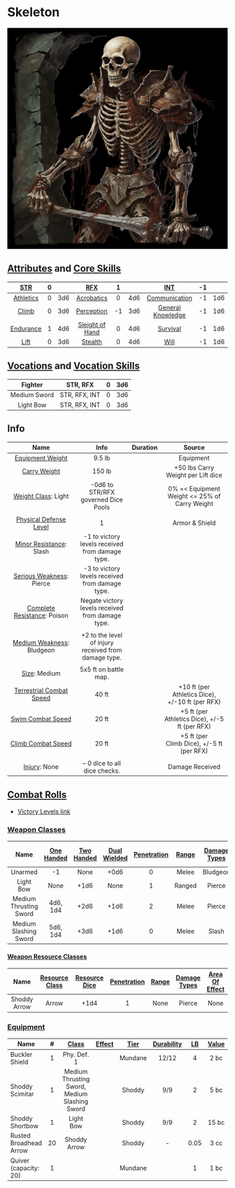 # Skeleton

![img](./Skeleton.png)

## [Attributes](./../../../../../CoreRules/GeneralRules/Attributes.md) and [Core Skills](./../../../../../CoreRules/GeneralRules/CoreSkills.md)

|  [STR](./../../../../../CoreRules/GeneralRules/Attributes.md#strength-str)  | 0 |    |         [RFX](./../../../../../CoreRules/GeneralRules/Attributes.md#reflex-rfx)         | 1 |    |        [INT](./../../../../../CoreRules/GeneralRules/Attributes.md#intelligence-int)        | -1 |    |
| :-----------------------------------------------------------------------: | :-: | :-: | :-----------------------------------------------------------------------------------: | :-: | :-: | :---------------------------------------------------------------------------------------: | :-: | :-: |
| [Athletics](./../../../../../CoreRules/GeneralRules/CoreSkills.md#athletics) | 0 | 3d6 |      [Acrobatics](./../../../../../CoreRules/GeneralRules/CoreSkills.md#acrobatics)      | 0 | 4d6 |     [Communication](./../../../../../CoreRules/GeneralRules/CoreSkills.md#communication)     | -1 | 1d6 |
|     [Climb](./../../../../../CoreRules/GeneralRules/CoreSkills.md#climb)     | 0 | 3d6 |      [Perception](./../../../../../CoreRules/GeneralRules/CoreSkills.md#perception)      | -1 | 3d6 | [General Knowledge](./../../../../../CoreRules/GeneralRules/CoreSkills.md#general-knowledge) | -1 | 1d6 |
| [Endurance](./../../../../../CoreRules/GeneralRules/CoreSkills.md#endurance) | 1 | 4d6 | [Sleight of Hand](./../../../../../CoreRules/GeneralRules/CoreSkills.md#sleight-of-hand) | 0 | 4d6 |          [Survival](./../../../../../CoreRules/GeneralRules/CoreSkills.md#survival)          | -1 | 1d6 |
|      [Lift](./../../../../../CoreRules/GeneralRules/CoreSkills.md#lift)      | 0 | 3d6 |         [Stealth](./../../../../../CoreRules/GeneralRules/CoreSkills.md#stealth)         | 0 | 4d6 |              [Will](./../../../../../CoreRules/GeneralRules/CoreSkills.md#will)              | -1 | 1d6 |

## [Vocations](./../../../../../CoreRules/GeneralRules/Vocations.md) and [Vocation Skills](./../../../../../CoreRules/GeneralRules/Vocations.md#vocation-skills)

|   Fighter   |   STR, RFX   | 0 | 3d6 |
| :----------: | :-----------: | :-: | :-: |
| Medium Sword | STR, RFX, INT | 0 | 3d6 |
|  Light Bow  | STR, RFX, INT | 0 | 3d6 |

## Info

|                                                  Name                                                  |                          Info                          | Duration |                      Source                      |
| :-----------------------------------------------------------------------------------------------------: | :-----------------------------------------------------: | :------: | :----------------------------------------------: |
|           [Equipment Weight](./../../../../../CoreRules/AdvancedRules/CarryWeight.md#equipment)           |                         9.5 lb                         |          |                    Equipment                    |
|            [Carry Weight](./../../../../../CoreRules/AdvancedRules/CarryWeight.md#carry-weight)            |                         150 lb                         |          |        +50 lbs Carry Weight per Lift dice        |
|       [Weight Class](./../../../../../CoreRules/AdvancedRules/CarryWeight.md#weight-classes): Light       |           -0d6 to STR/RFX governed Dice Pools           |          |  0% =< Equipment Weight <= 25% of Carry Weight  |
|                                                                                                        |                                                        |          |                                                  |
| [Physical Defense Level](./../../../../../CoreRules/CombatRules/DefenseAndPenetration.md#physical-defense) |                            1                            |          |                  Armor & Shield                  |
|         [Minor Resistance](./../../../../../CoreRules/CombatRules/WeaknessAndResistance.md): Slash         |     -1 to victory levels received from damage type.     |          |                                                  |
|        [Serious Weakness](./../../../../../CoreRules/CombatRules/WeaknessAndResistance.md): Pierce        |     -3 to victory levels received from damage type.     |          |                                                  |
|       [Complete Resistance](./../../../../../CoreRules/CombatRules/WeaknessAndResistance.md): Poison       |    Negate victory levels received from damage type.    |          |                                                  |
|                                                                                                        |                                                        |          |                                                  |
|       [Medium Weakness](./../../../../../CoreRules/CombatRules/WeaknessAndResistance.md): Bludgeon       | +2 to the level of injury received from damage type. |          |                                                  |
|                                                                                                        |                                                        |          |                                                  |
|                  [Size](./../../../../../CoreRules/CombatRules/BattleMap.md#size): Medium                  |                  5x5 ft on battle map.                  |          |                                                  |
|      [Terrestrial Combat Speed](./../../../../../CoreRules/CombatRules/CombatSpeed.md#combat-speeds)      |                          40 ft                          |          | +10 ft (per Athletics Dice), +/-10 ft (per RFX) |
|          [Swim Combat Speed](./../../../../../CoreRules/CombatRules/CombatSpeed.md#combat-speeds)          |                          20 ft                          |          |  +5 ft (per Athletics Dice), +/-5 ft (per RFX)  |
|         [Climb Combat Speed](./../../../../../CoreRules/CombatRules/CombatSpeed.md#combat-speeds)         |                          20 ft                          |          |    +5 ft (per Climb Dice), +/-5 ft (per RFX)    |
|                                                                                                        |                                                        |          |                                                  |
|                      [Injury](./../../../../../CoreRules/CombatRules/Injury.md): None                      |              – 0 dice to all dice checks.              |          |                 Damage Received                 |

## [Combat Rolls](./../../../../../CoreRules/CombatRules/CombatRolls.md)

- [Victory Levels link](./../../../../../CoreRules/CombatRules/VictoryLevels.md)

### [Weapon Classes](./../../../../../CoreRules/CombatRules/WeaponClasses.md)

|          Name          | [One<br />Handed](./../../../../../CoreRules/CombatRules/WeaponClasses.md#one-handed) | [Two<br />Handed](./../../../../../CoreRules/CombatRules/WeaponClasses.md#two-handed) | [Dual<br />Wielded](./../../../../../CoreRules/CombatRules/WeaponClasses.md#dual-wielded) | [Penetration](./../../../../../CoreRules/CombatRules/DefenseAndPenetration.md#penetration) | [Range](./../../../../../CoreRules/CombatRules/Range.md) | [Damage<br />Types](./../../../../../CoreRules/CombatRules/DamageTypes.md) | [Engageable<br />Opponents](./../../../../../CoreRules/CombatRules/EngageableOpponents.md) | [Area Of<br />Effect](./../../../../../CoreRules/CombatRules/AreaOfEffect.md) | [Weapon<br />Resource](./../../../../../CoreRules/CombatRules/WeaponClasses.md#weapon-resources) |
| :--------------------: | :--------------------------------------------------------------------------------: | :--------------------------------------------------------------------------------: | :------------------------------------------------------------------------------------: | :-------------------------------------------------------------------------------------: | :---------------------------------------------------: | :---------------------------------------------------------------------: | :-------------------------------------------------------------------------------------: | :------------------------------------------------------------------------: | :-------------------------------------------------------------------------------------------: |
|        Unarmed        |                                         -1                                         |                                        None                                        |                                          +0d6                                          |                                            0                                            |                         Melee                         |                                Bludgeon                                |                                          Rapid                                          |                                    None                                    |                                             None                                             |
|       Light Bow       |                                        None                                        |                                        +1d6                                        |                                          None                                          |                                            1                                            |                        Ranged                        |                                 Pierce                                 |                                          Quick                                          |                                    None                                    |                                             None                                             |
| Medium Thrusting Sword |                                      4d6, 1d4                                      |                                        +2d6                                        |                                          +1d6                                          |                                            2                                            |                         Melee                         |                                 Pierce                                 |                                          Rapid                                          |                                    None                                    |                                             None                                             |
| Medium Slashing Sword |                                      5d6, 1d4                                      |                                        +3d6                                        |                                          +1d6                                          |                                            0                                            |                         Melee                         |                                  Slash                                  |                                          Rapid                                          |                                    None                                    |                                             None                                             |

#### [Weapon Resource Classes](./../../../../../CoreRules/CombatRules/WeaponResourceClasses.md)

|     Name     | [Resource Class](./../../../../../CoreRules/CombatRules/WeaponResourceClasses.md#resource-class) | [Resource Dice](./../../../../../CoreRules/CombatRules/WeaponResourceClasses.md#resource-dice) | [Penetration](./../../../../../CoreRules/CombatRules/WeaponResourceClasses.md#penetration) | [Range](./../../../../../CoreRules/CombatRules/WeaponResourceClasses.md#range) | [Damage<br />Types](./../../../../../CoreRules/CombatRules/WeaponResourceClasses.md#damage-types) | [Area Of<br />Effect](./../../../../../CoreRules/CombatRules/WeaponResourceClasses.md#area-of-effect) |
| :----------: | :-------------------------------------------------------------------------------------------: | :-----------------------------------------------------------------------------------------: | :-------------------------------------------------------------------------------------: | :-------------------------------------------------------------------------: | :--------------------------------------------------------------------------------------------: | :------------------------------------------------------------------------------------------------: |
| Shoddy Arrow |                                             Arrow                                             |                                            +1d4                                            |                                            1                                            |                                    None                                    |                                             Pierce                                             |                                                None                                                |

### [Equipment](./../../../../../CoreRules/AdvancedRules/CarryWeight.md#equipment)

| Name                   | # | [Class](./../../../../../CoreRules/AdvancedRules/ItemClass.md) | [Effect](./../../../../../CoreRules/AdvancedRules/ItemEffects.md) | [Tier](./../../../../../CoreRules/AdvancedRules/ItemTier.md) | [Durability](./../../../../../CoreRules/AdvancedRules/ItemDurability.md) | [LB](./../../../../../CoreRules/AdvancedRules/CarryWeight.md) | [Value](./../../../Items/ItemShop.md#currency) |
| ---------------------- | :-: | :---------------------------------------------------------: | :------------------------------------------------------------: | :-------------------------------------------------------: | :-------------------------------------------------------------------: | :--------------------------------------------------------: | :-----------------------------------------: |
| Buckler Shield         | 1 |                         Phy. Def. 1                         |                                                                |                          Mundane                          |                                 12/12                                 |                             4                             |                    2 bc                    |
| Shoddy Scimitar        | 1 |        Medium Thrusting Sword, Medium Slashing Sword        |                                                                |                          Shoddy                          |                                  9/9                                  |                             2                             |                    5 bc                    |
| Shoddy Shortbow        | 1 |                          Light Bow                          |                                                                |                          Shoddy                          |                                  9/9                                  |                             2                             |                    15 bc                    |
| Rusted Broadhead Arrow | 20 |                        Shoddy Arrow                        |                                                                |                          Shoddy                          |                                   -                                   |                            0.05                            |                    3 cc                    |
| Quiver (capacity: 20)  | 1 |                                                            |                                                                |                          Mundane                          |                                                                      |                             1                             |                    1 bc                    |
